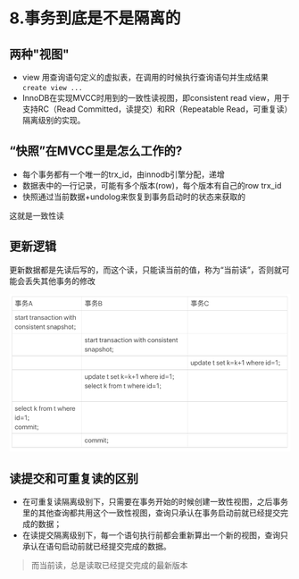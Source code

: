 # 8.事务到底是不是隔离的


## 两种"视图"

* view 用查询语句定义的虚拟表，在调用的时候执行查询语句并生成结果`create view ... `
* InnoDB在实现MVCC时用到的一致性读视图，即consistent read view，用于支持RC（Read Committed，读提交）和RR（Repeatable Read，可重复读）隔离级别的实现。

## “快照”在MVCC里是怎么工作的?

* 每个事务都有一个唯一的trx_id，由innodb引擎分配，递增
* 数据表中的一行记录，可能有多个版本(row)，每个版本有自己的row trx_id
* 快照通过当前数据+undolog来恢复到事务启动时的状态来获取的

这就是一致性读

## 更新逻辑

更新数据都是先读后写的，而这个读，只能读当前的值，称为“当前读”，否则就可能会丢失其他事务的修改

![当前读](/images/MySQL/current-reading.png)

## 读提交和可重复读的区别

- 在可重复读隔离级别下，只需要在事务开始的时候创建一致性视图，之后事务里的其他查询都共用这个一致性视图，查询只承认在事务启动前就已经提交完成的数据；
- 在读提交隔离级别下，每一个语句执行前都会重新算出一个新的视图，查询只承认在语句启动前就已经提交完成的数据。

> 而当前读，总是读取已经提交完成的最新版本
